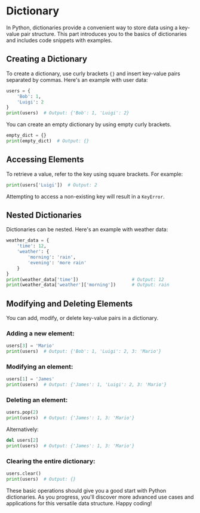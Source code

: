 # Dictionary

In Python, dictionaries provide a convenient way to store data using a key-value pair structure. This part introduces you to the basics of dictionaries and includes code snippets with examples.

## Creating a Dictionary

To create a dictionary, use curly brackets `{}` and insert key-value pairs separated by commas. Here's an example with user data:

```python
users = {
    'Bob': 1,
    'Luigi': 2
}
print(users)  # Output: {'Bob': 1, 'Luigi': 2}
```

You can create an empty dictionary by using empty curly brackets.

```python
empty_dict = {}
print(empty_dict)  # Output: {}
```

## Accessing Elements

To retrieve a value, refer to the key using square brackets. For example:

```python
print(users['Luigi'])  # Output: 2
```

Attempting to access a non-existing key will result in a `KeyError`.

## Nested Dictionaries

Dictionaries can be nested. Here's an example with weather data:

```python
weather_data = {
    'time': 12,
    'weather': {
        'morning': 'rain',
        'evening': 'more rain'
    }
}
print(weather_data['time'])                    # Output: 12
print(weather_data['weather']['morning'])      # Output: rain
```

## Modifying and Deleting Elements

You can add, modify, or delete key-value pairs in a dictionary.

### Adding a new element:

```python
users[3] = 'Mario'
print(users)  # Output: {'Bob': 1, 'Luigi': 2, 3: 'Mario'}
```

### Modifying an element:

```python
users[1] = 'James'
print(users)  # Output: {'James': 1, 'Luigi': 2, 3: 'Mario'}
```

### Deleting an element:

```python
users.pop(2)
print(users)  # Output: {'James': 1, 3: 'Mario'}
```

Alternatively:

```python
del users[2]
print(users)  # Output: {'James': 1, 3: 'Mario'}
```

### Clearing the entire dictionary:

```python
users.clear()
print(users)  # Output: {}
```

These basic operations should give you a good start with Python dictionaries. As you progress, you'll discover more advanced use cases and applications for this versatile data structure. Happy coding!
